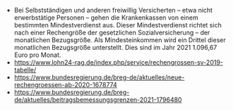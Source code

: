 * Bei Selbstständigen  und anderen freiwillig Versicherten – etwa nicht erwerbstätige Personen – gehen die Krankenkassen von einem bestimmten Mindestverdienst aus. Dieser Mindestverdienst richtet sich nach einer Rechengröße der gesetzlichen Sozialversicherung – der monatlichen Bezugsgröße. Als Mindesteinkommen wird ein Drittel dieser monatlichen Bezugsgröße unterstellt. Dies sind im Jahr 2021 1.096,67 Euro pro Monat.
* https://www.lohn24-rag.de/index.php/service/rechengrossen-sv-2019-tabelle/
* https://www.bundesregierung.de/breg-de/aktuelles/neue-rechengroessen-ab-2020-1678774
* https://www.bundesregierung.de/breg-de/aktuelles/beitragsbemessungsgrenzen-2021-1796480
